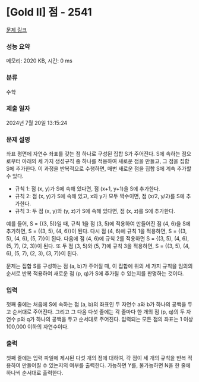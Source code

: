 # [Gold II] 점 - 2541 

[문제 링크](https://www.acmicpc.net/problem/2541) 

### 성능 요약

메모리: 2020 KB, 시간: 0 ms

### 분류

수학

### 제출 일자

2024년 7월 20일 13:15:24

### 문제 설명

<p>좌표 평면에 자연수 좌표를 갖는 점 하나로 구성된 집합 S가 주어진다. S에 속하는 점으로부터 아래의 세 가지 생성규칙 중 하나를 적용하여 새로운 점을 만들고, 그 점을 집합 S에 추가한다. 이 과정을 반복적으로 수행하면, 매번 새로운 점을 집합 S에 계속 추가할 수 있다. </p>

<ul>
	<li>규칙 1: 점 (x, y)가 S에 속해 있다면,  점 (x+1, y+1)을 S에 추가한다. </li>
	<li>규칙 2: 점 (x, y)가 S에 속해 있고, x와 y가 모두 짝수이면, 점 (x/2, y/2)를 S에 추가한다.</li>
	<li>규칙 3: 두 점 (x, y)와 (y, z)가 S에 속해 있다면, 점 (x, z)를 S에 추가한다.</li>
</ul>

<p>예를 들어, S = {(3, 5)}일 때, 규칙 1을 점 (3, 5)에 적용하여 만들어진 점 (4, 6)을 S에 추가하면, S = {(3, 5), (4, 6)}이 된다. 다시 점 (4, 6)에 규칙 1을 적용하면, S = {(3, 5), (4, 6), (5, 7)}이 된다. 다음에 점 (4, 6)에 규칙 2를 적용하면  S = {(3, 5), (4, 6), (5, 7), (2, 3)}이 된다. 또 두 점 (3, 5)와 (5, 7)에 규칙 3을 적용하면, S = {(3, 5), (4, 6), (5, 7), (2, 3), (3, 7)}이 된다. </p>

<p>문제는 집합 S를 구성하는 점 (a, b)가 주어질 때, 이 집합에 위의 세 가지 규칙을 임의의 순서로 반복 적용하여 새로운 점 (p, q)가 S에 추가될 수 있는지를 판명하는 것이다.</p>

### 입력 

 <p>첫째 줄에는 처음에 S에 속하는 점 (a, b)의 좌표인 두 자연수 a와 b가 하나의 공백을 두고 순서대로 주어진다. 그리고 그 다음 다섯 줄에는 각 줄마다 한 개의 점 (p, q)의 두 자연수 p와 q가 하나의 공백을 두고 순서대로 주어진다. 입력되는 모든 점의 좌표는 1 이상 100,000 이하의 자연수이다.</p>

### 출력 

 <p>첫째 줄에는 입력 파일에 제시된 다섯 개의 점에 대하여, 각 점이 세 개의 규칙을 반복 적용하여 만들어질 수 있는지의 여부를 출력한다. 가능하면 Y를, 불가능하면 N을 한 줄에 하나씩 순서대로 출력한다.</p>

